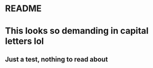 README
=============
# This looks so demanding in capital letters lol
## Just a test, nothing to read about